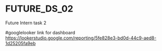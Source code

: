 # FUTURE_DS_02
Future Intern task 2

#googlelooker link for dashboard
https://lookerstudio.google.com/reporting/5fe828e3-bd0d-44c9-aed8-1d25205fa9eb
